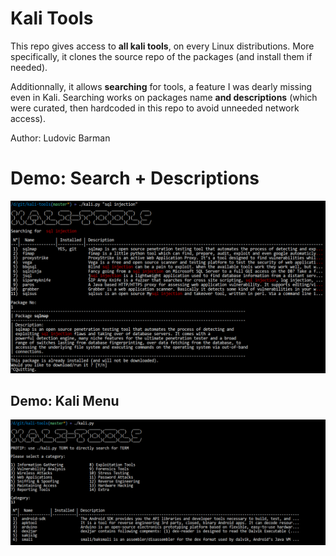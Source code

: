 # Kali Tools

This repo gives access to **all kali tools**, on every Linux distributions. More specifically, it clones the source repo of the packages (and install them if needed).

Additionnally, it allows **searching** for tools, a feature I was dearly missing even in Kali. Searching works on packages name **and descriptions** (which were curated, then hardcoded in this repo to avoid unneeded network access).

Author: Ludovic Barman

# Demo: Search + Descriptions

![demo 1](demo1.png "Search demo on kali tools")

## Demo: Kali Menu

![demo 2](demo2.png "Menu demo on kali tools")
